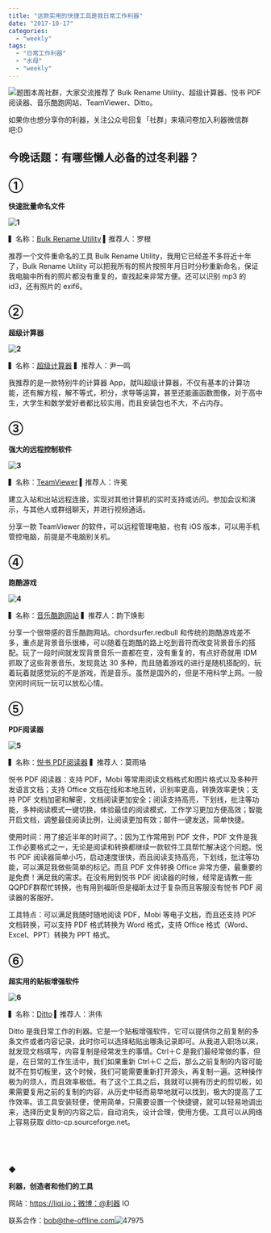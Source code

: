 ```yaml
---
title: "这款实用的快捷工具是我日常工作利器"
date: "2017-10-17"
categories: 
  - "weekly"
tags: 
  - "日常工作利器"
  - "水母"
  - "weekly"
---
```


![题图](/images/76713.jpg)本周社群，大家交流推荐了 Bulk Rename Utility、超级计算器、悦书 PDF阅读器、音乐酷跑网站、TeamViewer、Ditto。

如果你也想分享你的利器，关注公众号回复「社群」来填问卷加入利器微信群吧:D

## **今晚话题：有哪些懒人必备的过冬利器？**

## ①

**快速批量命名文件**

**![1](/images/13420.png)**

▍名称：[Bulk Rename Utility](https://www.bulkrenameutility.co.uk/Main_Intro.php) ▍推荐人：罗根

推荐一个文件重命名的工具 Bulk Rename Utility，我用它已经差不多将近十年了，Bulk Rename Utility 可以把我所有的照片按照年月日时分秒重新命名，保证我电脑中所有的照片都没有重复的，查找起来非常方便。还可以识别 mp3 的 id3，还有照片的 exif6。

## ②

**超级计算器**

**![2](/images/73375.png)**

▍名称：[超级计算器](https://math.youdao.com/) ▍推荐人：尹一鸣

我推荐的是一款特别牛的计算器 App，就叫超级计算器，不仅有基本的计算功能，还有解方程，解不等式，积分，求导等运算，甚至还能画函数图像，对于高中生，大学生和数学爱好者都比较实用，而且安装包也不大，不占内存。

## ③

**强大的远程控制软件**

**![3](/images/27892.png)**

▍名称：[TeamViewer](https://www.teamviewer.com/zhcn/?pid=google.tv.teamviewer_exact.s.cn&gclid=Cj0KCQjw1JbPBRCrARIsAOKj2Pmr--dP-q4sTWyh8TtKDXwCwBht7bg_jh4CvWmoO4wR-Wi-TWZ2ZOMaAi6pEALw_wcB) ▍推荐人：许冕

建立入站和出站远程连接，实现对其他计算机的实时支持或访问。参加会议和演示，与其他人或群组聊天，并进行视频通话。

分享一款 TeamViewer 的软件，可以远程管理电脑，也有 iOS 版本，可以用手机管控电脑，前提是不电脑别关机。

## ④

**跑酷游戏**

**![4](/images/89581.png)**

▍名称：[音乐酷跑网站](https://chordsurfer.redbull.com/) ▍推荐人：韵下焕影

分享一个很带感的音乐酷跑网站。chordsurfer.redbull 和传统的跑酷游戏差不多，重点是背景音乐很棒，可以随着在跑酷的路上吃到音符而改变背景音乐的搭配。玩了一段时间就发现背景音乐一直都在变，没有重复的，有点好奇就用 IDM 抓取了这些背景音乐，发现竟达 30 多种，而且随着游戏的进行是随机搭配的，玩着玩着就感觉玩的不是游戏，而是音乐。虽然是国外的，但是不用科学上网。一般空闲时间玩一玩可以放松心情。

## ⑤

 **PDF阅读器**

**![5](/images/09595.png)**

▍名称：[悦书 PDF阅读器](https://www.yueshupdf.com/) ▍推荐人：莫雨珞

悦书 PDF 阅读器：支持 PDF，Mobi 等常用阅读文档格式和图片格式以及多种开发语言文档；支持 Office 文档在线和本地互转，识别率更高，转换效率更快；支持 PDF 文档加密和解密，文档阅读更加安全；阅读支持高亮，下划线，批注等功能，多种阅读模式一键切换，体验最佳的阅读模式，工作学习更加方便高效；智能开启文档，调整最佳阅读比例，让阅读更加有效；邮件一键发送，简单快捷。

使用时间：用了接近半年的时间了。：因为工作常用到 PDF 文件，PDF 文件是我工作必要格式之一，无论是阅读和转换都继续一款软件工具帮忙解决这个问题。悦书 PDF 阅读器简单小巧，启动速度很快，而且阅读支持高亮，下划线，批注等功能，可以满足我做些简单的标记。而且 PDF 文件转换 Office 非常方便，最重要的是免费！满足我的需求。在没有用到悦书 PDF 阅读器的时候，经常是请教一些 QQPDF群帮忙转换，也有用到福昕但是福昕太过于复杂而且客服没有悦书 PDF 阅读器的客服好。

工具特点：可以满足我随时随地阅读 PDF，Mobi 等电子文档，而且还支持 PDF 文档转换，可以支持 PDF 格式转换为 Word 格式，支持 Office 格式（Word、Excel、PPT）转换为 PPT 格式。

## ⑥

**超实用的贴板增强软件**

**![6](/images/63875.png)**

▍名称：[Ditto](https://ditto-cp.sourceforge.net/) ▍推荐人：洪伟

Ditto 是我日常工作的利器。它是一个贴板增强软件，它可以提供你之前复制的多条文件或者内容记录，此时你可以选择粘贴出哪条记录即可。从我进入职场以来，就发现文档填写，内容复制是经常发生的事情。Ctrl＋C 是我们最经常做的事，但是，在日常的工作生活中，我们如果重新 Ctrl＋C 之后，那么之前复制的内容可能就不在剪切板里，这个时候，我们可能需要重新打开源头，再复制一遍。这种操作极为的烦人，而且效率极低。有了这个工具之后，我就可以拥有历史的剪切板，如果需要复用之前的复制的内容，从历史中轻而易举地就可以找到，极大的提高了工作效率。该工具安装轻便，使用简单，只需要设置一个快捷键，就可以轻易地调出来，选择历史复制的内容之后，自动消失，设计合理，使用方便。工具可以从网络上容易获取 ditto-cp.sourceforge.net。

 

 

◆

**利器，创造者和他们的工具**

网站：https://liqi.io；微博：@利器 IO

联系合作：bob@the-offline.com![47975](/images/17961.jpg)
